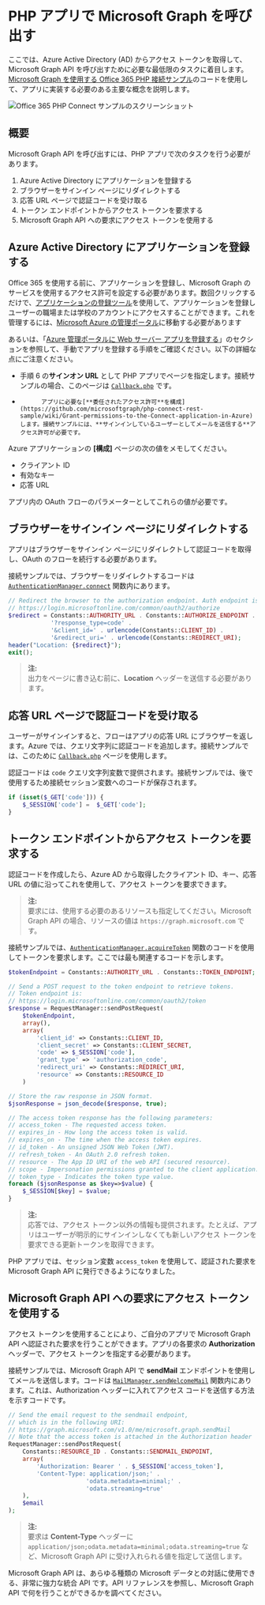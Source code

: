 # PHP アプリで Microsoft Graph を呼び出す 

ここでは、Azure Active Directory (AD) からアクセス トークンを取得して、Microsoft Graph API を呼び出すために必要な最低限のタスクに着目します。[Microsoft Graph を使用する Office 365 PHP 接続サンプル](https://github.com/microsoftgraph/php-connect-rest-sample)のコードを使用して、アプリに実装する必要のある主要な概念を説明します。

![Office 365 PHP Connect サンプルのスクリーンショット](./images/web-screenshot.png)

## 概要

Microsoft Graph API を呼び出すには、PHP アプリで次のタスクを行う必要があります。

1. Azure Active Directory にアプリケーションを登録する
2. ブラウザーをサインイン ページにリダイレクトする
3. 応答 URL ページで認証コードを受け取る
4. トークン エンドポイントからアクセス トークンを要求する
5. Microsoft Graph API への要求にアクセス トークンを使用する

<!--<a name="register"/>-->
## Azure Active Directory にアプリケーションを登録する

Office 365 を使用する前に、アプリケーションを登録し、Microsoft Graph のサービスを使用するアクセス許可を設定する必要があります。数回クリックするだけで、[アプリケーションの登録ツール](https://dev.office.com/app-registration)を使用して、アプリケーションを登録しユーザーの職場または学校のアカウントにアクセスすることができます。これを管理するには、[Microsoft Azure の管理ポータル](https://manage.windowsazure.com)に移動する必要があります

あるいは、「[Azure 管理ポータルに Web サーバー アプリを登録する](https://msdn.microsoft.com/en-us/office/office365/HowTo/add-common-consent-manually#bk_RegisterServerApp)」のセクションを参照して、手動でアプリを登録する手順をご確認ください。以下の詳細な点にご注意ください。

* 手順 6 の**サインオン URL** として PHP アプリでページを指定します。接続サンプルの場合、このページは [`Callback.php`](https://github.com/microsoftgraph/php-connect-rest-sample/blob/master/app/callback.php) です。
* 
            アプリに必要な[**委任されたアクセス許可**を構成](https://github.com/microsoftgraph/php-connect-rest-sample/wiki/Grant-permissions-to-the-Connect-application-in-Azure)します。接続サンプルには、**サインインしているユーザーとしてメールを送信する**アクセス許可が必要です。

Azure アプリケーションの **[構成]** ページの次の値をメモしてください。

* クライアント ID
* 有効なキー
* 応答 URL

アプリ内の OAuth フローのパラメーターとしてこれらの値が必要です。

<!--<a name="redirect"/>-->
## ブラウザーをサインイン ページにリダイレクトする

アプリはブラウザーをサインイン ページにリダイレクトして認証コードを取得し、OAuth のフローを続行する必要があります。

接続サンプルでは、ブラウザーをリダイレクトするコードは [`AuthenticationManager.connect`](https://github.com/microsoftgraph/php-connect-rest-sample/blob/master/src/AuthenticationManager.php#L41) 関数内にあります。

```php
// Redirect the browser to the authorization endpoint. Auth endpoint is
// https://login.microsoftonline.com/common/oauth2/authorize
$redirect = Constants::AUTHORITY_URL . Constants::AUTHORIZE_ENDPOINT . 
            '?response_type=code' . 
            '&client_id=' . urlencode(Constants::CLIENT_ID) . 
            '&redirect_uri=' . urlencode(Constants::REDIRECT_URI);
header("Location: {$redirect}");
exit();
```

> **注:**<br />
> 出力をページに書き込む前に、**Location** ヘッダーを送信する必要があります。

<!--<a name="authcode"/>-->
## 応答 URL ページで認証コードを受け取る

ユーザーがサインインすると、フローはアプリの応答 URL にブラウザーを返します。Azure では、クエリ文字列に認証コードを追加します。接続サンプルでは、このために [`Callback.php`](https://github.com/microsoftgraph/php-connect-rest-sample/blob/master/app/callback.php) ページを使用します。

認証コードは `code` クエリ文字列変数で提供されます。接続サンプルでは、後で使用するため接続セッション変数へのコードが保存されます。

```php
if (isset($_GET['code'])) {
    $_SESSION['code'] =  $_GET['code'];
}
```

<!--<a name="accesstoken"/>-->
## トークン エンドポイントからアクセス トークンを要求する

認証コードを作成したら、Azure AD から取得したクライアント ID、キー、応答 URL の値に沿ってこれを使用して、アクセス トークンを要求できます。 

> **注:**<br />
> 要求には、使用する必要のあるリソースも指定してください。Microsoft Graph API の場合、リソースの値は `https://graph.microsoft.com` です。

接続サンプルでは、[`AuthenticationManager.acquireToken`](https://github.com/microsoftgraph/php-connect-rest-sample/blob/master/src/AuthenticationManager.php#L62) 関数のコードを使用してトークンを要求します。ここでは最も関連するコードを示します。

```php
$tokenEndpoint = Constants::AUTHORITY_URL . Constants::TOKEN_ENDPOINT;

// Send a POST request to the token endpoint to retrieve tokens.
// Token endpoint is:
// https://login.microsoftonline.com/common/oauth2/token
$response = RequestManager::sendPostRequest(
    $tokenEndpoint, 
    array(),
    array(
        'client_id' => Constants::CLIENT_ID,
        'client_secret' => Constants::CLIENT_SECRET,
        'code' => $_SESSION['code'],
        'grant_type' => 'authorization_code',
        'redirect_uri' => Constants::REDIRECT_URI,
        'resource' => Constants::RESOURCE_ID
    )

// Store the raw response in JSON format.
$jsonResponse = json_decode($response, true);

// The access token response has the following parameters:
// access_token - The requested access token.
// expires_in - How long the access token is valid.
// expires_on - The time when the access token expires.
// id_token - An unsigned JSON Web Token (JWT).
// refresh_token - An OAuth 2.0 refresh token.
// resource - The App ID URI of the web API (secured resource).
// scope - Impersonation permissions granted to the client application.
// token_type - Indicates the token type value.
foreach ($jsonResponse as $key=>$value) {
    $_SESSION[$key] = $value;
}
```

> **注:**<br />
> 応答では、アクセス トークン以外の情報も提供されます。たとえば、アプリはユーザーが明示的にサインインしなくても新しいアクセス トークンを要求できる更新トークンを取得できます。

PHP アプリでは、セッション変数 `access_token` を使用して、認証された要求を Microsoft Graph API に発行できるようになりました。

<!--<a name="request"/>-->
## Microsoft Graph API への要求にアクセス トークンを使用する

アクセス トークンを使用することにより、ご自分のアプリで Microsoft Graph API へ認証された要求を行うことができます。アプリの各要求の **Authorization** ヘッダーで、アクセス トークンを指定する必要があります。

接続サンプルでは、Microsoft Graph API で **sendMail** エンドポイントを使用してメールを送信します。コードは [`MailManager.sendWelcomeMail`](https://github.com/microsoftgraph/php-connect-rest-sample/blob/master/src/MailManager.php#L40) 関数内にあります。これは、Authorization ヘッダーに入れてアクセス コードを送信する方法を示すコードです。

```php
// Send the email request to the sendmail endpoint, 
// which is in the following URI:
// https://graph.microsoft.com/v1.0/me/microsoft.graph.sendMail
// Note that the access token is attached in the Authorization header
RequestManager::sendPostRequest(
    Constants::RESOURCE_ID . Constants::SENDMAIL_ENDPOINT,
    array(
        'Authorization: Bearer ' . $_SESSION['access_token'],
        'Content-Type: application/json;' . 
                      'odata.metadata=minimal;' .
                      'odata.streaming=true'
    ),
    $email
);
```

> **注:**<br />
> 要求は **Content-Type** ヘッダーに `application/json;odata.metadata=minimal;odata.streaming=true` など、Microsoft Graph API に受け入れられる値を指定して送信します。

Microsoft Graph API は、あらゆる種類の Microsoft データとの対話に使用できる、非常に強力な統合 API です。API リファレンスを参照し、Microsoft Graph API で何を行うことができるかを調べてください。

<!--## Additional resources

-  [Office 365 PHP Connect sample using Microsoft Graph API](https://github.com/OfficeDev/O365-PHP-Unified-API-Connect)-->


